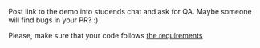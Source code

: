 Post link to the demo into studends chat and ask for QA. Maybe someone will find bugs in your PR? :)

Please, make sure that your code follows [the requirements](https://kottans.org/documentation/docs/doc/code-review/#oo-js-frogger)

